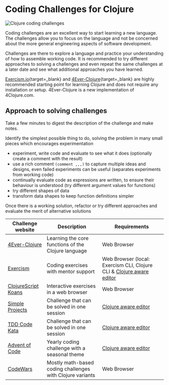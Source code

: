 # Coding Challenges for Clojure

![Clojure coding challenges](https://raw.githubusercontent.com/practicalli/graphic-design/live/code-challenges/clojure-code-challenges.png)

Coding challenges are an excellent way to start learning a new language.  The challenges allow you to focus on the language and not be concerned about the more general engineering aspects of software development.

Challenges are there to explore a language and practice your understanding of how to assemble working code.  It is recommended to try different approaches to solving a challenges and even repeat the same challenges at a later date and see what additional approaches you have learned.

[Exercism.io](https://exercism.io){target=_blank} and [4Ever-Clojure](https://4clojure.oxal.org/){target=_blank} are highly recommended starting point for learning Clojure and does not require any installation or setup.  4Ever-Clojure is a new implementation of 4Clojure.com.

## Approach to solving challenges

Take a few minutes to digest the description of the challenge and make notes.

Identify the simplest possible thing to do, solving the problem in many small pieces which encourages experimentation

- experiment, write code and evaluate to see what it does (optionally create a comment with the result)
- use a rich comment `(comment ,,,)` to capture multiple ideas and designs, even failed experiments can be useful (separates experiments from working code)
- continually evaluate code as expressions are written, to ensure their behaviour is understood (try different argument values for functions)
- try different shapes of data
- transform data shapes to keep function definitions simpler

Once there is a working solution, refactor or try different approaches and evaluate the merit of alternative solutions


| Challenge website                                     | Description                                               | Requirements                                                                                      |
|-------------------------------------------------------|-----------------------------------------------------------|---------------------------------------------------------------------------------------------------|
| [4Ever-Clojure](4clojure/)                            | Learning the core functions of the Clojure language       | Web Browser                                                                                       |
| [Exercism](exercism/)                              | Coding exercises with mentor support                      | Web Browser (local: Exercism CLI, Clojure CLI & [Clojure aware editor](/clojure/clojure-editors/) |
| [ClojureScript Koans](http://clojurescriptkoans.com/) | Interactive exercises in a web browser                    | Web Browser                                                                                       |
| [Simple Projects](/clojure/simple-projects/)          | Challenge that can be solved in one session               | [Clojure aware editor](/clojure/clojure-editors/)                                                 |
| [TDD Code Kata](/clojure/simple-projects/tdd-kata/)   | Challenge that can be solved in one session               | [Clojure aware editor](/clojure/clojure-editors/)                                                 |
| [Advent of Code](advent-of-code.md)                   | Yearly coding challenge with a seasonal theme             | [Clojure aware editor](/clojure/clojure-editors/)                                                 |
| [CodeWars](https://www.codewars.com/)                 | Mostly math-based coding challenges with Clojure variants | Web Browser                                                                                       |

